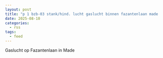 ```yaml
---
layout: post
title: "p 1 bzb-03 stank/hind. lucht gaslucht binnen fazantenlaan made 205432"
date: 2025-08-10
categories: 
  - rss
tags: 
  - feed
---
```


Gaslucht op Fazantenlaan in Made
